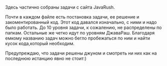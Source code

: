 Здесь частично собраны задачи с сайта JavaRush.

Почти в каждом файле есть постановка задачи, ее решение и закоментированный код. Этот код давался изначально, с ними и надо было работать. 
До 10 уровня задачи, к сожалению, не распределены по папкам. Остальные же четко идут по уровням ДжаваРаш.
Благодаря емкому названию задач можно бегло пробежаться по ним и найти кусок кода,который необходим. 

Предупреждаю, что задачи решены джуном и смотреть ни них как на последнюю истанцию явно не стоит:)
